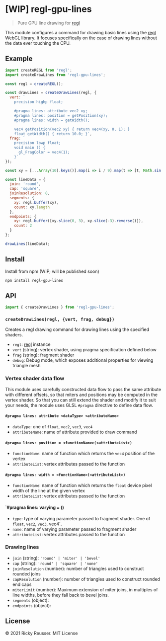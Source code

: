 # [WIP] regl-gpu-lines

> Pure GPU line drawing for [regl](https://github.com/regl-project/regl)

This module configures a command for drawing basic lines using the [regl](https://github.com/regl-project/regl) WebGL library. It focuses specifically on the case of drawing lines without the data ever touching the CPU.

## Example

```js
import createREGL from 'regl';
import createDrawLines from 'regl-gpu-lines';

const regl = createREGL();

const drawLines = createDrawLines(regl, {
  vert: `
    precision highp float;

    #pragma lines: attribute vec2 xy;
    #pragma lines: position = getPosition(xy);
    #pragma lines: width = getWidth();

    vec4 getPosition(vec2 xy) { return vec4(xy, 0, 1); }
    float getWidth() { return 10.0; }`,
  frag: `
    precision lowp float;
    void main () {
      gl_FragColor = vec4(1);
    }`
});

const xy = [...Array(10).keys()].map(i => i / 9).map(t => [t, Math.sin(t)]);

const lineData = {
  join: 'round',
  cap: 'square',
  joinResolution: 8,
  segments: {
    xy: regl.buffer(xy),
    count: xy.length
  },
  endpoints: {
    xy: regl.buffer([xy.slice(0, 3), xy.slice(-3).reverse()]),
    count: 2
  }
};

drawLines(lineData);
```

## Install

Install from npm (WIP; will be published soon)

```bash
npm install regl-gpu-lines
```

## API

```js
import { createDrawLines } from 'regl-gpu-lines';
```

### `createDrawLines(regl, {vert, frag, debug})`

Creates a regl drawing command for drawing lines using the specified shaders.

- `regl`: [regl](https://github.com/regl-project/regl) instance
- `vert` (string): vertex shader, using pragma specification defined below
- `frag` (string): fragment shader
- `debug`: Debug mode, which exposes additional properties for viewing triangle mesh

### Vertex shader data flow

This module uses carefully constructed data flow to pass the same attribute with different offsets, so that miters and positions may be computed in the vertex shader. So that you can still extend the shader and modify it to suit your needs, the module uses GLSL `#pragma` directive to define data flow.

#### `#pragma lines: attribute <dataType> <attributeName>`
- `dataType`: one of `float`, `vec2`, `vec3`, `vec4`
- `attributeName`: name of attribute provided to draw command

#### `#pragma lines: position = <functionName>(<attributeList>)`
- `functionName`: name of function which returns the `vec4` position of the vertex
- `attributeList`: vertex attributes passed to the function

#### `#pragma lines: width = <functionName>(<attributeList>)`
- `functionName`: name of function which returns the `float` device pixel width of the line at the given vertex
- `attributeList`: vertex attributes passed to the function

#### `#pragma lines: varying <type> <name> = <functionName>(<attributeList>)
- `type`: type of varying parameter passed to fragment shader. One of `float`, `vec2`, `vec3`, vec4`.
- `name`: name of varying parameter passed to fragment shader
- `attributeList`: vertex attributes passed to the function


### Drawing lines

- `join` (string): `'round' | 'miter' | 'bevel'`
- `cap` (string): `'round' | 'square' | 'none'`
- `joinResolution` (number): number of triangles used to construct rounded joins
- `capResolution` (number): number of triangles used to construct rounded end caps
- `miterLimit` (number): Maximum extension of miter joins, in multiples of line widths, before they fall back to bevel joins.
- `segments` (object):  
- `endpoints` (object):


## License

&copy; 2021 Ricky Reusser. MIT License
